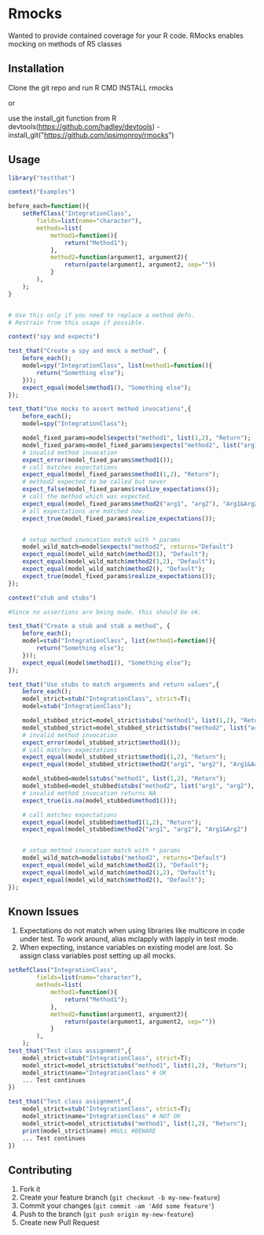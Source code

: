 # Rmocks

Wanted to provide contained coverage for your R code. RMocks enables mocking on methods of R5 classes

## Installation

Clone the git repo and run R CMD INSTALL rmocks 

or

use the install_git function from R devtools(https://github.com/hadley/devtools) - install_git("https://github.com/jpsimonroy/rmocks")

## Usage
``` R
library("testthat")

context("Examples")

before_each=function(){
	setRefClass("IntegrationClass", 
		fields=list(name="character"),
		methods=list(
			method1=function(){
				return("Method1");
			},
			method2=function(argument1, argument2){
				return(paste(argument1, argument2, sep=""))
			}
		),
	);
}


# Use this only if you need to replace a method defn. 
# Restrain from this usage if possible.

context("spy and expects")

test_that("Create a spy and mock a method", {
	before_each();
	model=spy("IntegrationClass", list(method1=function(){
		return("Something else");
	}));
	expect_equal(model$method1(), "Something else");
});

test_that("Use mocks to assert method invocations",{
	before_each();
	model=spy("IntegrationClass");

	model_fixed_params=model$expects("method1", list(1,2), "Return");
	model_fixed_params=model_fixed_params$expects("method2", list("arg1", "arg2"), "Arg1&Arg2");
	# invalid method invocation 
	expect_error(model_fixed_params$method1());
	# call matches expectations
	expect_equal(model_fixed_params$method1(1,2), "Return");
	# method2 expected to be called but never
	expect_false(model_fixed_params$realize_expectations());
	# call the method which was expected.
	expect_equal(model_fixed_params$method2("arg1", "arg2"), "Arg1&Arg2")
	# all expectations are matched now.
	expect_true(model_fixed_params$realize_expectations());


	# setup method invocation match with * params
	model_wild_match=model$expects("method2", returns="Default")
	expect_equal(model_wild_match$method2(1), "Default");
	expect_equal(model_wild_match$method2(1,2), "Default");
	expect_equal(model_wild_match$method2(), "Default");
	expect_true(model_fixed_params$realize_expectations());
});

context("stub and stubs")

#Since no assertions are being made, this should be ok.

test_that("Create a stub and stub a method", {
	before_each();
	model=stub("IntegrationClass", list(method1=function(){
		return("Something else");
	}));
	expect_equal(model$method1(), "Something else");
});

test_that("Use stubs to match arguments and return values",{
	before_each();
	model_strict=stub("IntegrationClass", strict=T);
	model=stub("IntegrationClass");

	model_stubbed_strict=model_strict$stubs("method1", list(1,2), "Return");
	model_stubbed_strict=model_stubbed_strict$stubs("method2", list("arg1", "arg2"), "Arg1&Arg2");
	# invalid method invocation 
	expect_error(model_stubbed_strict$method1());
	# call matches expectations
	expect_equal(model_stubbed_strict$method1(1,2), "Return");
	expect_equal(model_stubbed_strict$method2("arg1", "arg2"), "Arg1&Arg2")

	model_stubbed=model$stubs("method1", list(1,2), "Return");
	model_stubbed=model_stubbed$stubs("method2", list("arg1", "arg2"), "Arg1&Arg2");
	# invalid method invocation returns NA
	expect_true(is.na(model_stubbed$method1()));

	# call matches expectations
	expect_equal(model_stubbed$method1(1,2), "Return");
	expect_equal(model_stubbed$method2("arg1", "arg2"), "Arg1&Arg2")


	# setup method invocation match with * params
	model_wild_match=model$stubs("method2", returns="Default")
	expect_equal(model_wild_match$method2(1), "Default");
	expect_equal(model_wild_match$method2(1,2), "Default");
	expect_equal(model_wild_match$method2(), "Default");
});
```
## Known Issues
1. Expectations do not match when using libraries like multicore in code under test. To work around, alias mclapply with lapply in test mode.
2. When expecting, instance variables on existing model are lost. So assign class variables post setting up all mocks.

``` R
setRefClass("IntegrationClass", 
		fields=list(name="character"),
		methods=list(
			method1=function(){
				return("Method1");
			},
			method2=function(argument1, argument2){
				return(paste(argument1, argument2, sep=""))
			}
		),
	);
test_that("Test class assignment",{
	model_strict=stub("IntegrationClass", strict=T);
	model_strict=model_strict$stubs("method1", list(1,2), "Return");
	model_strict$name="IntegrationClass" # OK
	... Test continues
})

test_that("Test class assignment",{
	model_strict=stub("IntegrationClass", strict=T);
	model_strict$name="IntegrationClass" # NOT OK
	model_strict=model_strict$stubs("method1", list(1,2), "Return");
	print(model_strict$name) #NULL #BEWARE
	... Test continues
})

```

## Contributing

1. Fork it
2. Create your feature branch (`git checkout -b my-new-feature`)
3. Commit your changes (`git commit -am 'Add some feature'`)
4. Push to the branch (`git push origin my-new-feature`)
5. Create new Pull Request
